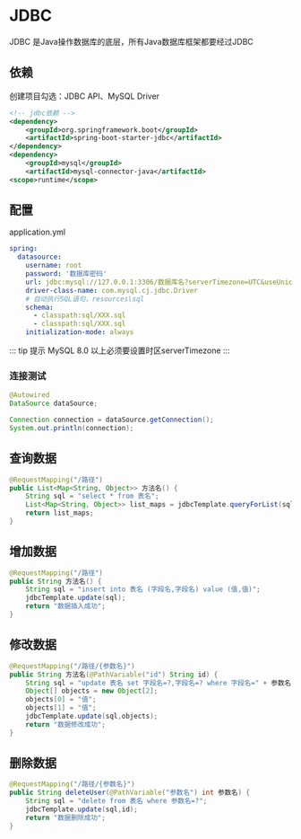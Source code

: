 # JDBC

JDBC 是Java操作数据库的底层，所有Java数据库框架都要经过JDBC

## 依赖

创建项目勾选：JDBC API、MySQL Driver

``` xml
<!-- jdbc依赖 -->
<dependency>
    <groupId>org.springframework.boot</groupId>
    <artifactId>spring-boot-starter-jdbc</artifactId>
</dependency>
<dependency>
    <groupId>mysql</groupId>
    <artifactId>mysql-connector-java</artifactId>
<scope>runtime</scope>
```

## 配置

application.yml

``` yaml
spring:
  datasource:
    username: root
    password: '数据库密码'
    url: jdbc:mysql://127.0.0.1:3306/数据库名?serverTimezone=UTC&useUnicode=true&characterEncoding=utf-8
    driver-class-name: com.mysql.cj.jdbc.Driver
    # 自动执行SQL语句，resources\sql
    schema:
      - classpath:sql/XXX.sql
      - classpath:sql/XXX.sql
    initialization-mode: always
```

::: tip 提示
MySQL 8.0 以上必须要设置时区serverTimezone
:::

### 连接测试

``` Java
@Autowired
DataSource dataSource;

Connection connection = dataSource.getConnection();
System.out.println(connection);
```

## 查询数据

``` Java
@RequestMapping("/路径")
public List<Map<String, Object>> 方法名() {
    String sql = "select * from 表名";
    List<Map<String, Object>> list_maps = jdbcTemplate.queryForList(sql);
    return list_maps;
}
```

## 增加数据

``` Java
@RequestMapping("/路径")
public String 方法名() {
    String sql = "insert into 表名 (字段名,字段名) value (值,值)";
    jdbcTemplate.update(sql);
    return "数据插入成功";
}
```

## 修改数据

``` Java
@RequestMapping("/路径/{参数名}")
public String 方法名(@PathVariable("id") String id) {
    String sql = "update 表名 set 字段名=?,字段名=? where 字段名=" + 参数名;
    Object[] objects = new Object[2];
    objects[0] = "值";
    objects[1] = "值";
    jdbcTemplate.update(sql,objects);
    return "数据修改成功";
}
```

## 删除数据

``` Java
@RequestMapping("/路径/{参数名}")
public String deleteUser(@PathVariable("参数名") int 参数名) {
    String sql = "delete from 表名 where 参数名=?";
    jdbcTemplate.update(sql,id);
    return "数据删除成功";
}
```
